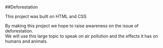 ##Deforestation

This project was built on HTML and CSS

By making this project we hope to raise awareness on the issue of deforestation.  
We will use this large topic to speak on air pollution and the effects it has on humans and animals.

